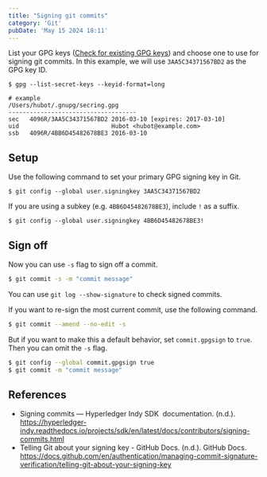 ```yaml
---
title: "Signing git commits"
category: 'Git'
pubDate: 'May 15 2024 18:11'
---
```


List your GPG keys ([Check for existing GPG keys](/notes/check_for_existing_gpg_keys)) and choose one to use for signing git commits. In this example, we will use `3AA5C34371567BD2` as the GPG key ID.

```shell
$ gpg --list-secret-keys --keyid-format=long

# example
/Users/hubot/.gnupg/secring.gpg
------------------------------------
sec   4096R/3AA5C34371567BD2 2016-03-10 [expires: 2017-03-10]
uid                          Hubot <hubot@example.com>
ssb   4096R/4BB6D45482678BE3 2016-03-10
```

## Setup

Use the following command to set your primary GPG signing key in Git.
```shell
$ git config --global user.signingkey 3AA5C34371567BD2
```

If you are using a subkey (e.g. `4BB6D45482678BE3`), include `!` as a suffix.
```shell
$ git config --global user.signingkey 4BB6D45482678BE3!
```

## Sign off

Now you can use `-s` flag to sign off a commit.
```sh
$ git commit -s -m "commit message"
```

You can use `git log --show-signature` to check signed commits.

If you want to re-sign the most current commit, use the following command.
```sh
$ git commit --amend --no-edit -s
```

But if you want to make this a default behavior, set `commit.gpgsign` to `true`. Then you can omit the `-s` flag.

```sh
$ git config --global commit.gpgsign true
$ git commit -m "commit message"
```

## References
- Signing commits — Hyperledger Indy SDK  documentation. (n.d.). https://hyperledger-indy.readthedocs.io/projects/sdk/en/latest/docs/contributors/signing-commits.html
- Telling Git about your signing key - GitHub Docs. (n.d.). GitHub Docs. https://docs.github.com/en/authentication/managing-commit-signature-verification/telling-git-about-your-signing-key